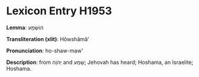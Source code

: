 # Lexicon Entry H1953

**Lemma**: הוֹשָׁמָע

**Transliteration (xlit)**: Hôwshâmâʻ

**Pronunciation**: ho-shaw-maw'

**Description**:
from יְהֹוָה and שָׁמַע; Jehovah has heard; Hoshama, an Israelite; Hoshama.
